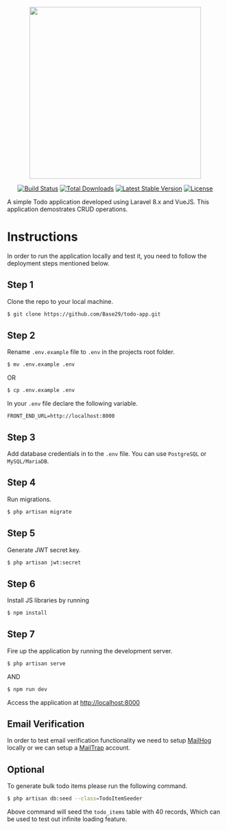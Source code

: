 <p align="center"><a href="https://laravel.com" target="_blank"><img src="https://raw.githubusercontent.com/laravel/art/master/logo-lockup/5%20SVG/2%20CMYK/1%20Full%20Color/laravel-logolockup-cmyk-red.svg" width="400"></a></p>

<p align="center">
<a href="https://travis-ci.org/laravel/framework"><img src="https://travis-ci.org/laravel/framework.svg" alt="Build Status"></a>
<a href="https://packagist.org/packages/laravel/framework"><img src="https://img.shields.io/packagist/dt/laravel/framework" alt="Total Downloads"></a>
<a href="https://packagist.org/packages/laravel/framework"><img src="https://img.shields.io/packagist/v/laravel/framework" alt="Latest Stable Version"></a>
<a href="https://packagist.org/packages/laravel/framework"><img src="https://img.shields.io/packagist/l/laravel/framework" alt="License"></a>
</p>

A simple Todo application developed using Laravel 8.x and VueJS. This application demostrates CRUD operations.

# Instructions

In order to run the application locally and test it, you need to follow the deployment steps mentioned below.

## Step 1

Clone the repo to your local machine.

```bash
$ git clone https://github.com/Base29/todo-app.git
```

## Step 2

Rename `.env.example` file to `.env` in the projects root folder.

```bash
$ mv .env.example .env
```

OR

```bash
$ cp .env.example .env
```

In your `.env` file declare the following variable.

```
FRONT_END_URL=http://localhost:8000
```

## Step 3

Add database credentials in to the `.env` file. You can use `PostgreSQL` or `MySQL/MariaDB`.

## Step 4

Run migrations.

```bash
$ php artisan migrate
```

## Step 5

Generate JWT secret key.

```bash
$ php artisan jwt:secret
```

## Step 6

Install JS libraries by running

```bash
$ npm install
```

## Step 7

Fire up the application by running the development server.

```bash
$ php artisan serve
```

AND

```bash
$ npm run dev
```

Access the application at <http://localhost:8000>

## Email Verification

In order to test email verification functionality we need to setup [MailHog](https://github.com/mailhog/MailHog) locally or we can setup a [MailTrap](https://mailtrap.io/) account.

## Optional

To generate bulk todo items please run the following command.

```bash
$ php artisan db:seed --class=TodoItemSeeder
```

Above command will seed the `todo_items` table with 40 records, Which can be used to test out infinite loading feature.
